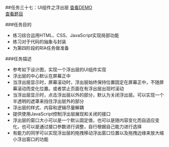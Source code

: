 ##任务三十七：UI组件之浮出层
[查看DEMO](https://rawgit.com/cjlalala/2016-IFE/master/phase03/task37/task37.html)<br>
[查看题目](http://ife.baidu.com/2016/task/detail?taskId=37)

###任务目的
* 练习综合运用HTML、CSS、JavaScript实现局部功能
* 练习对于代码的抽象与封装
* 为第四阶段的RIA任务做准备

###任务描述
* 参考如下设计图，实现一个浮出层的UI组件实现
* 浮出层的中心默认在屏幕正中
* 当浮出层显示时，屏幕滚动时，浮出层始终保持位置固定在屏幕正中，不随屏幕滚动而变化位置。或者禁止页面在有浮出层出现时滚动
* 当浮出层显示时，点击浮出层以外的部分，默认为关闭浮出层。可以实现一个半透明的遮罩来挡住浮出层外的部分
* 浮出层的样式、内容和逻辑尽量解耦
* 提供使用JavaScript控制浮出层展现和关闭的接口
* 浮出层的窗口大小可以是一个默认固定值，也可以是随内容变化而自适应变化，也可以是通过接口参数进行调整，自行根据自己能力进行选择
* 有能力的同学可以实现浮出层的拖拽移动浮出窗口位置以及拖拽边缘来放大缩小浮出窗口的功能
